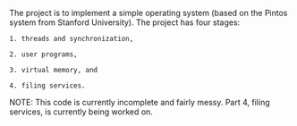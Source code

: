 The project is to implement a simple operating system (based on the Pintos system from Stanford University). The project has four stages:

    1. threads and synchronization,
    
    2. user programs,
    
    3. virtual memory, and
    
    4. filing services.
    
NOTE: This code is currently incomplete and fairly messy. Part 4, filing services, is currently being worked on.
